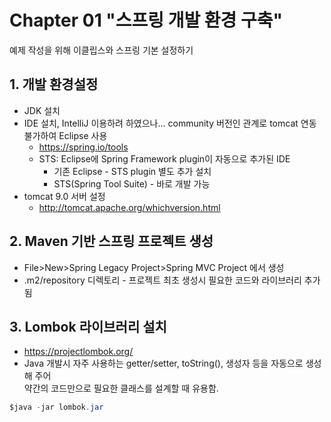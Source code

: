 # Chapter 01 "스프링 개발 환경 구축"
예제 작성을 위해 이클립스와 스프링 기본 설정하기

## 1. 개발 환경설정
* JDK 설치
* IDE 설치, IntelliJ 이용하려 하였으나... community 버전인 관계로 tomcat 연동 불가하여 Eclipse 사용
    * https://spring.io/tools
    * STS: Eclipse에 Spring Framework plugin이 자동으로 추가된 IDE
        * 기존 Eclipse - STS plugin 별도 추가 설치
        * STS(Spring Tool Suite) - 바로 개발 가능
* tomcat 9.0 서버 설정
    * http://tomcat.apache.org/whichversion.html

## 2. Maven 기반 스프링 프로젝트 생성
* File>New>Spring Legacy Project>Spring MVC Project 에서 생성
* .m2/repository 디렉토리 - 프로젝트 최초 생성시 필요한 코드와 라이브러리 추가됨

## 3. Lombok 라이브러리 설치
* https://projectlombok.org/
* Java 개발시 자주 사용하는 getter/setter, toString(), 생성자 등을 자동으로 생성해 주어<br>
  약간의 코드만으로 필요한 클래스를 설계할 때 유용함.
```java
$java -jar lombok.jar
```

